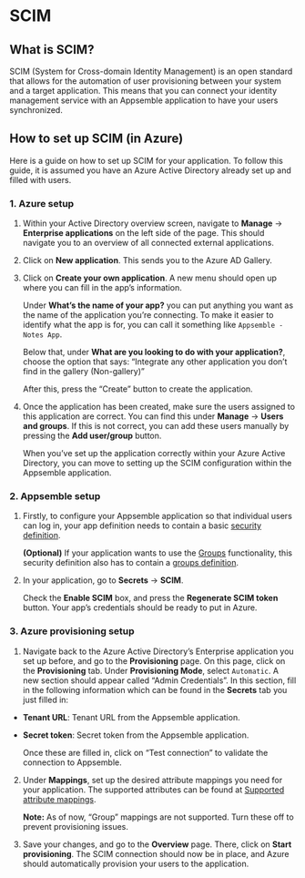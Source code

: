 # SCIM

## What is SCIM?

SCIM (System for Cross-domain Identity Management) is an open standard that allows for the
automation of user provisioning between your system and a target application. This means that you
can connect your identity management service with an Appsemble application to have your users
synchronized.

## How to set up SCIM (in Azure)

Here is a guide on how to set up SCIM for your application. To follow this guide, it is assumed you
have an Azure Active Directory already set up and filled with users.

### 1. Azure setup

1. Within your Active Directory overview screen, navigate to **Manage** -> **Enterprise
   applications** on the left side of the page. This should navigate you to an overview of all
   connected external applications.

2. Click on **New application**. This sends you to the Azure AD Gallery.

3. Click on **Create your own application**. A new menu should open up where you can fill in the
   app’s information.

   Under **What’s the name of your app?** you can put anything you want as the name of the
   application you’re connecting. To make it easier to identify what the app is for, you can call it
   something like `Appsemble - Notes App`.

   Below that, under **What are you looking to do with your application?**, choose the option that
   says: “Integrate any other application you don’t find in the gallery (Non-gallery)”

   After this, press the “Create” button to create the application.

4. Once the application has been created, make sure the users assigned to this application are
   correct. You can find this under **Manage** -> **Users and groups**. If this is not correct, you
   can add these users manually by pressing the **Add user/group** button.

   When you’ve set up the application correctly within your Azure Active Directory, you can move to
   setting up the SCIM configuration within the Appsemble application.

### 2. Appsemble setup

1. Firstly, to configure your Appsemble application so that individual users can log in, your app
   definition needs to contain a basic
   [security definition](../02-app/security.md#security-definition).

   **(Optional)** If your application wants to use the [Groups](../02-guides/groups.md)
   functionality, this security definition also has to contain a
   [groups definition](../02-guides/security.md#groups).

2. In your application, go to **Secrets** -> **SCIM**.

   Check the **Enable SCIM** box, and press the **Regenerate SCIM token** button. Your app’s
   credentials should be ready to put in Azure.

### 3. Azure provisioning setup

1. Navigate back to the Azure Active Directory’s Enterprise application you set up before, and go to
   the **Provisioning** page. On this page, click on the **Provisioning** tab. Under **Provisioning
   Mode**, select `Automatic`. A new section should appear called “Admin Credentials”. In this
   section, fill in the following information which can be found in the **Secrets** tab you just
   filled in:

- **Tenant URL**: Tenant URL from the Appsemble application.
- **Secret token**: Secret token from the Appsemble application.

  Once these are filled in, click on “Test connection” to validate the connection to Appsemble.

2. Under **Mappings**, set up the desired attribute mappings you need for your application. The
   supported attributes can be found at
   [Supported attribute mappings](../04-development/SCIM-development.md#supported-attribute-mappings).

   **Note:** As of now, “Group” mappings are not supported. Turn these off to prevent provisioning
   issues.

3. Save your changes, and go to the **Overview** page. There, click on **Start provisioning**. The
   SCIM connection should now be in place, and Azure should automatically provision your users to
   the application.
